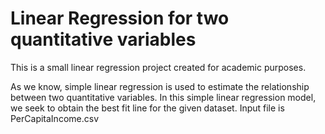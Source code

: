 # Linear Regression for two quantitative variables

This is a small linear regression project created for academic purposes. 

As we know, simple linear regression is used to estimate the relationship between two quantitative variables. In this simple linear regression model, we seek to obtain the best fit line for the given dataset. Input file is PerCapitaIncome.csv 
